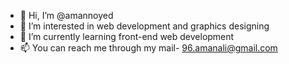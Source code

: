 - 👋 Hi, I’m @amannoyed
- 👀 I’m interested in web development and graphics designing 
- 🌱 I’m currently learning front-end web development 
- 📫 You can reach me through my mail- 96.amanali@gmail.com

